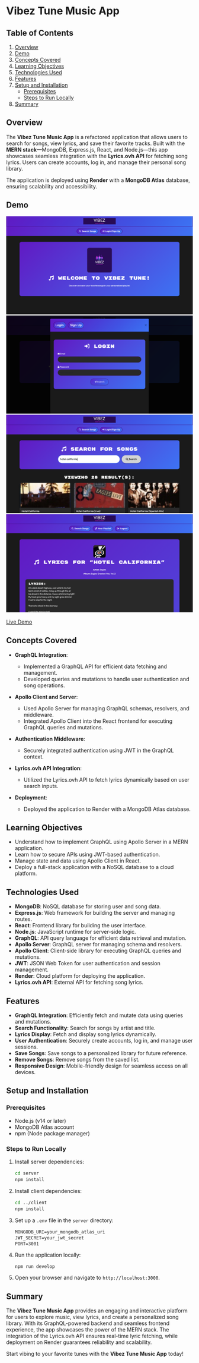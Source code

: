 # Vibez Tune Music App

## Table of Contents

1. [Overview](#overview)
2. [Demo](#demo)
3. [Concepts Covered](#concepts-covered)
4. [Learning Objectives](#learning-objectives)
5. [Technologies Used](#technologies-used)
6. [Features](#features)
7. [Setup and Installation](#setup-and-installation)
   - [Prerequisites](#prerequisites)
   - [Steps to Run Locally](#steps-to-run-locally)
8. [Summary](#summary)

## Overview

The **Vibez Tune Music App** is a refactored application that allows users to search for songs, view lyrics, and save their favorite tracks. Built with the **MERN stack**—MongoDB, Express.js, React, and Node.js—this app showcases seamless integration with the **Lyrics.ovh API** for fetching song lyrics. Users can create accounts, log in, and manage their personal song library.

The application is deployed using **Render** with a **MongoDB Atlas** database, ensuring scalability and accessibility.

## Demo

![Vibez Tune Music App Screenshot](./client/public/assets/screenshot05.png)
![Vibez Tune Music App Screenshot](./client/public/assets/screenshot06.png)
![Vibez Tune Music App Screenshot](./client/public/assets/screenshot07.png)
![Vibez Tune Music App Screenshot](./client/public/assets/screenshot08.png)

[Live Demo](https://vibez-tune-music-app.onrender.com)

## Concepts Covered

- **GraphQL Integration**:

  - Implemented a GraphQL API for efficient data fetching and management.
  - Developed queries and mutations to handle user authentication and song operations.

- **Apollo Client and Server**:

  - Used Apollo Server for managing GraphQL schemas, resolvers, and middleware.
  - Integrated Apollo Client into the React frontend for executing GraphQL queries and mutations.

- **Authentication Middleware**:

  - Securely integrated authentication using JWT in the GraphQL context.

- **Lyrics.ovh API Integration**:

  - Utilized the Lyrics.ovh API to fetch lyrics dynamically based on user search inputs.

- **Deployment**:

  - Deployed the application to Render with a MongoDB Atlas database.

## Learning Objectives

- Understand how to implement GraphQL using Apollo Server in a MERN application.
- Learn how to secure APIs using JWT-based authentication.
- Manage state and data using Apollo Client in React.
- Deploy a full-stack application with a NoSQL database to a cloud platform.

## Technologies Used

- **MongoDB**: NoSQL database for storing user and song data.
- **Express.js**: Web framework for building the server and managing routes.
- **React**: Frontend library for building the user interface.
- **Node.js**: JavaScript runtime for server-side logic.
- **GraphQL**: API query language for efficient data retrieval and mutation.
- **Apollo Server**: GraphQL server for managing schema and resolvers.
- **Apollo Client**: Client-side library for executing GraphQL queries and mutations.
- **JWT**: JSON Web Token for user authentication and session management.
- **Render**: Cloud platform for deploying the application.
- **Lyrics.ovh API**: External API for fetching song lyrics.

## Features

- **GraphQL Integration**: Efficiently fetch and mutate data using queries and mutations.
- **Search Functionality**: Search for songs by artist and title.
- **Lyrics Display**: Fetch and display song lyrics dynamically.
- **User Authentication**: Securely create accounts, log in, and manage user sessions.
- **Save Songs**: Save songs to a personalized library for future reference.
- **Remove Songs**: Remove songs from the saved list.
- **Responsive Design**: Mobile-friendly design for seamless access on all devices.

## Setup and Installation

### Prerequisites

- Node.js (v14 or later)
- MongoDB Atlas account
- npm (Node package manager)

### Steps to Run Locally

1. Install server dependencies:

   ```bash
   cd server
   npm install
   ```

2. Install client dependencies:

   ```bash
   cd ../client
   npm install
   ```

3. Set up a `.env` file in the `server` directory:

   ```plaintext
   MONGODB_URI=your_mongodb_atlas_uri
   JWT_SECRET=your_jwt_secret
   PORT=3001
   ```

4. Run the application locally:

   ```bash
   npm run develop
   ```

5. Open your browser and navigate to `http://localhost:3000`.

## Summary

The **Vibez Tune Music App** provides an engaging and interactive platform for users to explore music, view lyrics, and create a personalized song library. With its GraphQL-powered backend and seamless frontend experience, the app showcases the power of the MERN stack. The integration of the Lyrics.ovh API ensures real-time lyric fetching, while deployment on Render guarantees reliability and scalability.

Start vibing to your favorite tunes with the **Vibez Tune Music App** today!
